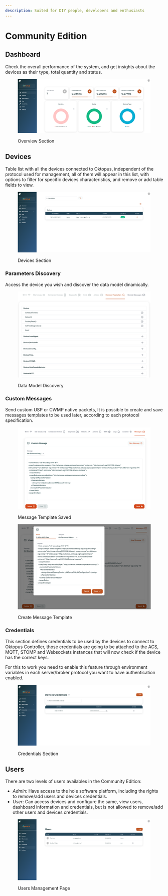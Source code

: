 ```yaml
---
description: Suited for DIY people, developers and enthusiasts
---
```


# Community Edition

## Dashboard

Check the overall performance of the system, and get insights about the devices as their type, total quantity and status.

<figure><img src="../.gitbook/assets/image (3) (1) (1) (1).png" alt=""><figcaption><p>Overview Section</p></figcaption></figure>

## Devices

Table list with all the devices connected to Oktopus, independent of the protocol used for management, all of them will appear in this list, with options to filter for specific devices characteristics, and remove or add table fields to view.

<figure><img src="../.gitbook/assets/image (8) (1).png" alt=""><figcaption><p>Devices Section</p></figcaption></figure>

### Parameters Discovery

Access the device you wish and discover the data model dinamically.

<figure><img src="../.gitbook/assets/image (21).png" alt=""><figcaption><p>Data Model Discovery</p></figcaption></figure>

### Custom Messages

Send custom USP or CWMP native packets, It is possible to create and save messages templates to be used later, according to each protocol specification.

<figure><img src="../.gitbook/assets/image (3) (1).png" alt=""><figcaption><p>Message Template Saved</p></figcaption></figure>

<figure><img src="../.gitbook/assets/image (1) (1) (1).png" alt=""><figcaption><p>Create Message Template</p></figcaption></figure>

### Credentials

This section defines credentials to be used by the devices to connect to Oktopus Controller, those credentials are going to be attached to the ACS, MQTT, STOMP and Websockets instances that will now check if the device has the correct keys.

For this to work you need to enable this feature through environment variables in each server/broker protocol you want to have authentication enabled.&#x20;

<figure><img src="../.gitbook/assets/image (12).png" alt=""><figcaption><p>Credentials Section</p></figcaption></figure>

## Users

There are two levels of users availables in the Community Edition:

* _Admin_: Have access to the hole software platform, including the rights to remove/add users and devices credentials.
* _User_: Can access devices and configure the same, view users, dashboard information and credentials, but is not allowed to remove/add other users and devices credentials.

<figure><img src="../.gitbook/assets/image (14).png" alt=""><figcaption><p>Users Management Page</p></figcaption></figure>
